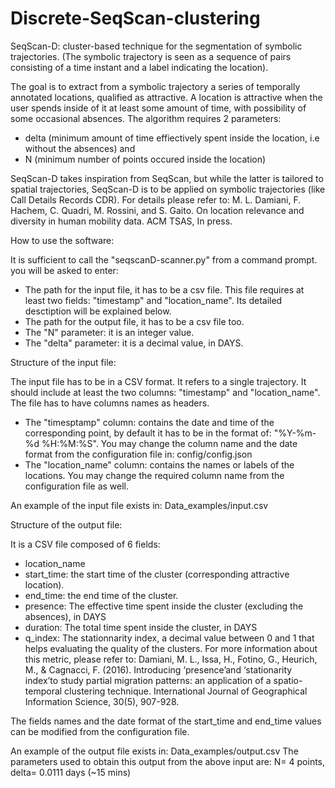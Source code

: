 # Discrete-SeqScan-clustering
SeqScan-D: cluster-based technique for the segmentation of symbolic trajectories. (The symbolic trajectory is seen as a sequence of pairs consisting of a time instant and a label indicating the location). 

The goal is to extract from a symbolic trajectory a series of temporally annotated locations, qualified as attractive.
A location is attractive when the user spends inside of it at least some amount of time, with possibility of some occasional absences.
The algorithm requires 2 parameters:
- delta (minimum amount of time effiectively spent inside the location, i.e without the absences) and 
- N (minimum number of points occured inside the location)

SeqScan-D takes inspiration from SeqScan, but while the latter is tailored to spatial trajectories, SeqScan-D is to be applied on symbolic trajectories (like Call Details Records CDR).
For details please refer to: M. L. Damiani, F. Hachem, C. Quadri, M. Rossini, and S. Gaito.  On location relevance and diversity in human mobility data. ACM TSAS, In press.

How to use the software:

It is sufficient to call the "seqscanD-scanner.py" from a command prompt. you will be asked to enter:
- The path for the input file, it has to be a csv file. This file requires at least two fields: "timestamp" and "location_name". Its detailed desctiption will be explained below.
- The path for the output file, it has to be a csv file too.
- The "N" parameter: it is an integer value.
- The "delta" parameter: it is a decimal value, in DAYS.

Structure of the input file:

The input file has to be in a CSV format. It refers to a single trajectory. It should include at least the two columns: "timestamp" and "location_name". The file has to have columns names as headers.
- The "timesptamp" column: contains the date and time of the corresponding point, by default it has to be in the format of: "%Y-%m-%d %H:%M:%S". You may change the column name and the date format from the configuration file in: config/config.json
- The "location_name" column: contains the names or labels of the locations. You may change the required column name from the configuration file as well.

An example of the input file exists in: Data_examples/input.csv

Structure of the output file:

It is a CSV file composed of 6 fields:
- location_name
- start_time: the start time of the cluster (corresponding attractive location).
- end_time: the end time of the cluster.
- presence: The effective time spent inside the cluster (excluding the absences), in DAYS
- duration: The total time spent inside the cluster, in DAYS
- q_index: The stationnarity index, a decimal value between 0 and 1 that helps evaluating the quality of the clusters. For more information about this metric, please refer to: Damiani, M. L., Issa, H., Fotino, G., Heurich, M., & Cagnacci, F. (2016). Introducing ‘presence’and ‘stationarity index’to study partial migration patterns: an application of a spatio-temporal clustering technique. International Journal of Geographical Information Science, 30(5), 907-928.

The fields names and the date format of the start_time and end_time values can be modified from the configuration file.

An example of the output file exists in: Data_examples/output.csv
The parameters used to obtain this output from the above input are: N= 4 points, delta= 0.0111 days (~15 mins)



